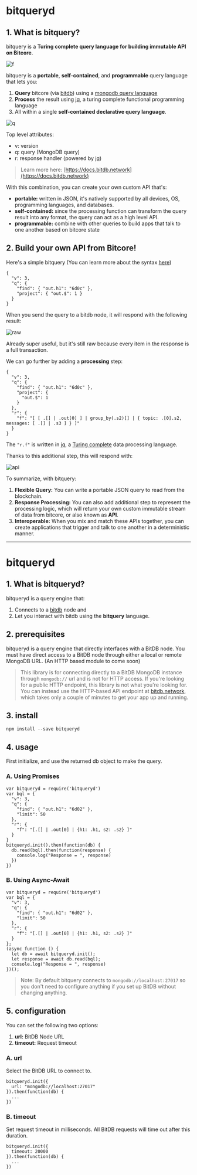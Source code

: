 # bitqueryd

## 1. What is bitquery?

bitquery is a **Turing complete query language for building immutable API on Bitcore**.

![f](./img/f.png)

bitquery is a **portable**, **self-contained**, and **programmable** query language that lets you:

1. **Query** bitcore (via [bitdb](https://bitdb.network)) using a [mongodb query language](https://docs.mongodb.com/manual/tutorial/query-documents/)
2. **Process** the result using [jq](https://en.wikipedia.org/wiki/Jq_(programming_language)), a turing complete functional programming language
3. All within a single **self-contained declarative query language**.

![q](./img/q.png)

Top level attributes:

- v: version
- q: query (MongoDB query)
- r: response handler (powered by [jq](https://stedolan.github.io/jq/))

> Learn more here: [https://docs.bitdb.network](https://docs.bitdb.network)

With this combination, you can create your own custom API that's:

- **portable:** written in JSON, it's natively supported by all devices, OS, programming languages, and databases.
- **self-contained:** since the processing function can transform the query result into any format, the query can act as a high level API.
- **programmable:** combine with other queries to build apps that talk to one another based on bitcore state

## 2. Build your own API from Bitcore!

Here's a simple bitquery (You can learn more about the syntax [here](https://docs.bitdb.network/query))

```
{
  "v": 3,
  "q": {
    "find": { "out.h1": "6d0c" },
    "project": { "out.$": 1 }
  }
}
```

When you send the query to a bitdb node, it will respond with the following result:

![raw](./img/raw.png)

Already super useful, but it's still raw because every item in the response is a full transaction.

We can go further by adding a **processing** step:


```
{
  "v": 3,
  "q": {
    "find": { "out.h1": "6d0c" },
    "project": {
      "out.$": 1
    }
  },
  "r": {
    "f": "[ [ .[] | .out[0] ] | group_by(.s2)[] | { topic: .[0].s2, messages: [ .[] | .s3 ] } ]"
  }
}
```

The `"r.f"` is written in [jq](https://stedolan.github.io/jq/), a [Turing complete](https://github.com/MakeNowJust/bf.jq) data processing language.

Thanks to this additional step, this will respond with:

![api](./img/api.png)

To summarize, with bitquery:

1. **Flexible Query:** You can write a portable JSON query to read from the blockchain.
2. **Response Processing:** You can also add additional step to represent the processing logic, which will return your own custom immutable stream of data from bitcore, or also known as **API**.
2. **Interoperable:** When you mix and match these APIs together, you can create applications that trigger and talk to one another in a deterministic manner.

---

# bitqueryd

## 1. What is bitqueryd?

bitqueryd is a query engine that:

1. Connects to a [bitdb](https://bitdb.network) node and
2. Let you interact with bitdb using the **bitquery** language.


## 2. prerequisites

bitqueryd is a query engine that directly interfaces with a BitDB node. You must have direct access to a BitDB node through either a local or remote MongoDB URL. (An HTTP based module to come soon)

> This library is for connecting directly to a BitDB MongoDB instance through `mongodb://` url and is not for HTTP access. If you're looking for a public HTTP endpoint, this library is not what you're looking for. You can instead use the HTTP-based API endpoint at [bitdb.network](https://bitdb.network), which takes only a couple of minutes to get your app up and running.

## 3. install

```
npm install --save bitqueryd
```

## 4. usage

First initialize, and use the returned db object to make the query. 

### A. Using Promises


```
var bitqueryd = require('bitqueryd')
var bql = {
  "v": 3,
  "q": {
    "find": { "out.h1": "6d02" },
    "limit": 50
  },
  "r": {
    "f": "[.[] | .out[0] | {h1: .h1, s2: .s2} ]"
  }
}
bitqueryd.init().then(function(db) {
  db.read(bql).then(function(response) {
    console.log("Response = ", response)
  })
})
```

### B. Using Async-Await

```
var bitqueryd = require('bitqueryd')
var bql = {
  "v": 3,
  "q": {
    "find": { "out.h1": "6d02" },
    "limit": 50
  },
  "r": {
    "f": "[.[] | .out[0] | {h1: .h1, s2: .s2} ]"
  }
};
(async function () {
  let db = await bitqueryd.init();
  let response = await db.read(bql);
  console.log("Response = ", response)
})();
```

> Note: By default bitquery connects to `mongodb://localhost:27017` so you don't need to configure anything if you set up BitDB without changing anything.


## 5. configuration

You can set the following two options:

1. **url:** BitDB Node URL
2. **timeout:** Request timeout

### A. url

Select the BitDB URL to connect to. 

```
bitqueryd.init({
  url: "mongodb://localhost:27017"
}).then(function(db) {
  ...
})
```

### B. timeout

Set request timeout in milliseconds. All BitDB requests will time out after this duration.

```
bitqueryd.init({
  timeout: 20000
}).then(function(db) {
  ...
})
```
